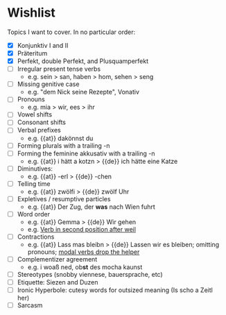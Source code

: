 # Wishlist

Topics I want to cover. In no particular order:

- [x] Konjunktiv I and II
- [x] Präteritum
- [x] Perfekt, double Perfekt, and Plusquamperfekt
- [ ] Irregular present tense verbs
    - e.g. sein > san, haben > hom, sehen > seng
- [ ] Missing genitive case
    - e.g. "dem Nick seine Rezepte", Vonativ
- [ ] Pronouns
    - e.g. mia > wir, ees > ihr
- [ ] Vowel shifts
- [ ] Consonant shifts
- [ ] Verbal prefixes
    - e.g. {{at}} dakönnst du
- [ ] Forming plurals with a trailing -n
- [ ] Forming the feminine akkusativ with a trailing -n
    - e.g. {{at}} i hätt a kotzn > {{de}} ich hätte eine Katze
- [ ] Diminutives:
    - e.g. {{at}} -erl > {{de}} -chen
- [ ] Telling time
    - e.g. {{at}} zwölfi > {{de}} zwölf Uhr
- [ ] Expletives / resumptive particles
    - e.g. {{at}} Der Zug, der **was** nach Wien fuhrt
- [ ] Word order
    - e.g. {{at}} Gemma > {{de}} Wir gehen
    - e.g. [Verb in second position after weil](https://www.bairische-sprache.at/Index/Remaraweng%20Boarisch%20-%20Lehren/Lautlehre-1-Vormerkungen.htm)
- [ ] Contractions
    - e.g. {{at}} Lass mas bleibn > {{de}} Lassen wir es bleiben; omitting pronouns; [modal verbs drop the helper](https://german.stackexchange.com/questions/74649/modalverben-d%C3%BCrfen-k%C3%B6nnen-ohne-vollverb-haben)
- [ ] Complementizer agreement
    - e.g. i woaß ned, ob**st** des mocha kaunst
- [ ] Stereotypes (snobby viennese, bauersprache, etc)
- [ ] Etiquette: Siezen and Duzen
- [ ] Ironic Hyperbole: cutesy words for outsized meaning (Is scho a Zeitl her)
- [ ] Sarcasm
